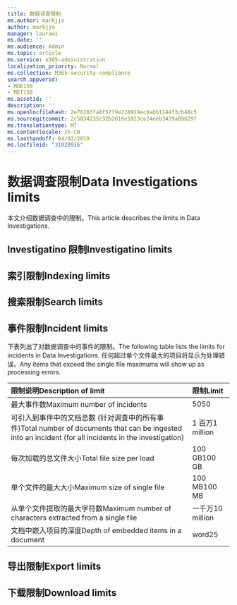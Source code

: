 ```yaml
---
title: 数据调查限制
ms.author: markjjo
author: markjjo
manager: laurawi
ms.date: ''
ms.audience: Admin
ms.topic: article
ms.service: o365-administration
localization_priority: Normal
ms.collection: M365-security-compliance
search.appverid:
- MOE150
- MET150
ms.assetid: ''
description: ''
ms.openlocfilehash: 2e76203fa8f57f9e228919ec6abb1144f3cb48c5
ms.sourcegitcommit: 2c5834235c32b2616e1813ce24eeb3419a09629f
ms.translationtype: MT
ms.contentlocale: zh-CN
ms.lasthandoff: 04/02/2019
ms.locfileid: "31029916"
---
```

# <a name="data-investigations-limits"></a><span data-ttu-id="208e4-102">数据调查限制</span><span class="sxs-lookup"><span data-stu-id="208e4-102">Data Investigations limits</span></span>

<span data-ttu-id="208e4-103">本文介绍数据调查中的限制。</span><span class="sxs-lookup"><span data-stu-id="208e4-103">This article describes the limits in Data Investigations.</span></span>

## <a name="investigatino-limits"></a><span data-ttu-id="208e4-104">Investigatino 限制</span><span class="sxs-lookup"><span data-stu-id="208e4-104">Investigatino limits</span></span>

## <a name="indexing-limits"></a><span data-ttu-id="208e4-105">索引限制</span><span class="sxs-lookup"><span data-stu-id="208e4-105">Indexing limits</span></span>

## <a name="search-limits"></a><span data-ttu-id="208e4-106">搜索限制</span><span class="sxs-lookup"><span data-stu-id="208e4-106">Search limits</span></span>

## <a name="incident-limits"></a><span data-ttu-id="208e4-107">事件限制</span><span class="sxs-lookup"><span data-stu-id="208e4-107">Incident limits</span></span>

<span data-ttu-id="208e4-108">下表列出了对数据调查中的事件的限制。</span><span class="sxs-lookup"><span data-stu-id="208e4-108">The following table lists the limits for incidents in Data Investigations.</span></span>  <span data-ttu-id="208e4-109">任何超过单个文件最大的项目将显示为处理错误。</span><span class="sxs-lookup"><span data-stu-id="208e4-109">Any items that exceed the single file maximums will show up as processing errors.</span></span>
    
  |<span data-ttu-id="208e4-110">**限制说明**</span><span class="sxs-lookup"><span data-stu-id="208e4-110">**Description of limit**</span></span>|<span data-ttu-id="208e4-111">**限制**</span><span class="sxs-lookup"><span data-stu-id="208e4-111">**Limit**</span></span>|
  |:-----|:-----|
  |<span data-ttu-id="208e4-112">最大事件数</span><span class="sxs-lookup"><span data-stu-id="208e4-112">Maximum number of incidents</span></span>  <br/> |<span data-ttu-id="208e4-113">50</span><span class="sxs-lookup"><span data-stu-id="208e4-113">50</span></span>  <br/> |
  |<span data-ttu-id="208e4-114">可引入到事件中的文档总数 (针对调查中的所有事件)</span><span class="sxs-lookup"><span data-stu-id="208e4-114">Total number of documents that can be ingested into an incident (for all incidents in the investigation)</span></span>  <br/> |<span data-ttu-id="208e4-115">1 百万</span><span class="sxs-lookup"><span data-stu-id="208e4-115">1 million</span></span>  <br/> |
  |<span data-ttu-id="208e4-116">每次加载的总文件大小</span><span class="sxs-lookup"><span data-stu-id="208e4-116">Total file size per load</span></span>  <br/> |<span data-ttu-id="208e4-117">100 GB</span><span class="sxs-lookup"><span data-stu-id="208e4-117">100 GB</span></span>  <br/> |
  |<span data-ttu-id="208e4-118">单个文件的最大大小</span><span class="sxs-lookup"><span data-stu-id="208e4-118">Maximum size of single file</span></span>   <br/> |<span data-ttu-id="208e4-119">100 MB</span><span class="sxs-lookup"><span data-stu-id="208e4-119">100 MB</span></span>  <br/> |
  |<span data-ttu-id="208e4-120">从单个文件提取的最大字符数</span><span class="sxs-lookup"><span data-stu-id="208e4-120">Maximum number of characters extracted from a single file</span></span>  <br/> |<span data-ttu-id="208e4-121">一千万</span><span class="sxs-lookup"><span data-stu-id="208e4-121">10 million</span></span>  <br/> |
  |<span data-ttu-id="208e4-122">文档中嵌入项目的深度</span><span class="sxs-lookup"><span data-stu-id="208e4-122">Depth of embedded items in a document</span></span>  <br/> |<span data-ttu-id="208e4-123">word</span><span class="sxs-lookup"><span data-stu-id="208e4-123">25</span></span>  <br/> |
  

## <a name="export-limits"></a><span data-ttu-id="208e4-124">导出限制</span><span class="sxs-lookup"><span data-stu-id="208e4-124">Export limits</span></span>

## <a name="download-limits"></a><span data-ttu-id="208e4-125">下载限制</span><span class="sxs-lookup"><span data-stu-id="208e4-125">Download limits</span></span>

